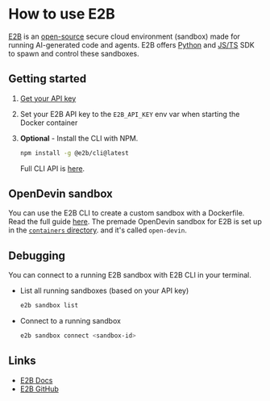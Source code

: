 # How to use E2B

[E2B](https://e2b.dev) is an [open-source](https://github.com/e2b-dev/e2b) secure cloud environment (sandbox) made for running AI-generated code and agents. E2B offers [Python](https://pypi.org/project/e2b/) and [JS/TS](https://www.npmjs.com/package/e2b) SDK to spawn and control these sandboxes.

## Getting started

1. [Get your API key](https://e2b.dev/docs/getting-started/api-key)

1. Set your E2B API key to the `E2B_API_KEY` env var when starting the Docker container

1. **Optional** - Install the CLI with NPM.
    ```sh
    npm install -g @e2b/cli@latest
    ```
    Full CLI API is [here](https://e2b.dev/docs/cli/installation).

## OpenDevin sandbox
You can use the E2B CLI to create a custom sandbox with a Dockerfile. Read the full guide [here](https://e2b.dev/docs/guide/custom-sandbox). The premade OpenDevin sandbox for E2B is set up in the [`containers` directory](/containers/e2b-sandbox). and it's called `open-devin`.

## Debugging
You can connect to a running E2B sandbox with E2B CLI in your terminal.

- List all running sandboxes (based on your API key)
    ```sh
    e2b sandbox list
    ```

- Connect to a running sandbox
    ```sh
    e2b sandbox connect <sandbox-id>
    ```

## Links
- [E2B Docs](https://e2b.dev/docs)
- [E2B GitHub](https://github.com/e2b-dev/e2b)